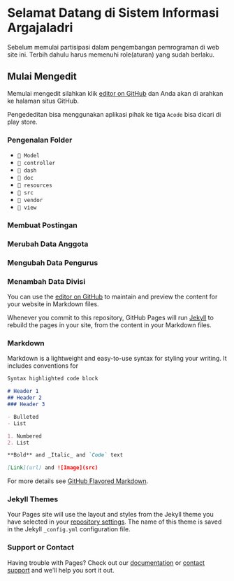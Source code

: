 # Selamat Datang di Sistem Informasi Argajaladri

Sebelum memulai partisipasi dalam pengembangan pemrograman di web site ini. Terbih dahulu harus memenuhi role(aturan) yang sudah berlaku.

## Mulai Mengedit
Memulai mengedit silahkan klik [editor on GitHub](https://github.com/Rahman115/argajaladri.or.id) dan Anda akan di arahkan ke halaman situs GitHub.

Pengededitan bisa menggunakan aplikasi pihak ke tiga `Acode` bisa dicari di play store. 

### Pengenalan Folder
- `📁 Model`
- `📁 controller`
- `📁 dash`
- `📁 doc`
- `📁 resources`
- `📁 src`
- `📁 vendor`
- `📁 view`

### Membuat Postingan

### Merubah Data Anggota

### Mengubah Data Pengurus

### Menambah Data Divisi

You can use the [editor on GitHub](https://github.com/Rahman115/argajaladri/edit/master/README.md) to maintain and preview the content for your website in Markdown files.

Whenever you commit to this repository, GitHub Pages will run [Jekyll](https://jekyllrb.com/) to rebuild the pages in your site, from the content in your Markdown files.

### Markdown

Markdown is a lightweight and easy-to-use syntax for styling your writing. It includes conventions for

```markdown
Syntax highlighted code block

# Header 1
## Header 2
### Header 3

- Bulleted
- List

1. Numbered
2. List

**Bold** and _Italic_ and `Code` text

[Link](url) and ![Image](src)
```

For more details see [GitHub Flavored Markdown](https://guides.github.com/features/mastering-markdown/).

### Jekyll Themes

Your Pages site will use the layout and styles from the Jekyll theme you have selected in your [repository settings](https://github.com/Rahman115/argajaladri/settings). The name of this theme is saved in the Jekyll `_config.yml` configuration file.

### Support or Contact

Having trouble with Pages? Check out our [documentation](https://help.github.com/categories/github-pages-basics/) or [contact support](https://github.com/contact) and we’ll help you sort it out.
